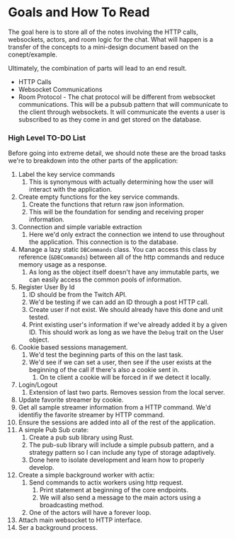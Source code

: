 # Goals and How To Read

The goal here is to store all of the notes involving the HTTP calls, websockets, actors, and room logic for the chat. What will happen is a transfer of the concepts to a mini-design document based on the conept/example.

Ultimately, the combination of parts will lead to an end result.

* HTTP Calls
* Websocket Communications
* Room Protocol - The chat protocol will be different from websocket communications. This will be a pubsub pattern that will communicate to the client through websockets. It will communicate the events a user is subscribed to as they come in and get stored on the database.


### High Level TO-DO List

Before going into extreme detail, we should note these are the broad tasks we're to breakdown into the other parts of the application:

1. Label the key service commands
    1. This is synonymous with actually determining how the user will interact with the application.
1. Create empty functions for the key service commands.
    1. Create the functions that return raw json information.
    1. This will be the foundation for sending and receiving proper information.
1. Connection and simple variable extraction
    1. Here we'd only extract the connection we intend to use throughout the application. This connection is to the database.
1. Manage a lazy static `DBCommands` class. You can access this class by reference (`&DBCommands`) between all of the http commands and reduce memory usage as a response. 
    1. As long as the object itself doesn't have any immutable parts, we can easily access the common pools of information.
1. Register User By Id
    1. ID should be from the Twitch API.
    1. We'd be testing if we can add an ID through a post HTTP call.
    1. Create user if not exist. We should already have this done and unit tested.
    1. Print existing user's information if we've already added it by a given ID. This should work as long as we have the `Debug` trait on the User object.
1. Cookie based sessions management.
    1. We'd test the beginning parts of this on the last task.
    1. We'd see if we can set a user, then see if the user exists at the beginning of the call if there's also a cookie sent in.
        1. On te client a cookie will be forced in if we detect it locally.
1. Login/Logout
    1. Extension of last two parts. Removes session from the local server.
1. Update favorite streamer by cookie.
1. Get all sample streamer information from a HTTP command. We'd identifiy the favorite streamer by HTTP command.
1. Ensure the sessions are added into all of the rest of the application.
1. A simple Pub Sub crate:
    1. Create a pub sub library using Rust.
    1. The pub-sub library will include a simple pubsub pattern, and a strategy pattern so I can include any type of storage adaptively.
    1. Done here to isolate development and learn how to properly develop.
1. Create a simple background worker with actix:
    1. Send commands to actix workers using http request.
        1. Print statement at beginning of the core endpoints.
        2. We will also send a message to the main actors using a broadcasting method.
    1. One of the actors will have a forever loop.
1. Attach main websocket to HTTP interface.
1. Ser a background process.